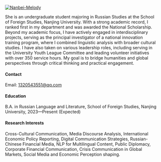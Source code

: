 [![Nanbei-Melody](https://img.shields.io/badge/Nanbei-Melody-github-blue?logo=github)](https://github.com/Nanbei-Melody)

She is an undergraduate student majoring in Russian Studies at the School of Foreign Studies, Nanjing University. With a strong academic record, I ranked first in my department and was awarded the National Scholarship. Beyond my academic focus, I have actively engaged in interdisciplinary projects, serving as the principal investigator of a national innovation training program, where I combined linguistic analysis with broader cultural studies. I have also taken on various leadership roles, including serving in the University Youth League Committee and leading volunteer initiatives with over 350 service hours. My goal is to bridge humanities and global perspectives through critical thinking and practical engagement.

#### Contact

Email: 1320543551@qq.com

#### Education
B.A. in Russian Language and Literature, School of Foreign Studies, Nanjing University, 2023—Present (Expected)

#### Research Interests
Cross-Cultural Communication, Media Discourse Analysis, International Economic Policy Reporting, Digital Communication Strategies, Russian-Chinese Financial Media, NLP for Multilingual Content, Public Diplomacy, Corporate Financial Communication, Crisis Communication in Global Markets, Social Media and Economic Perception shaping.


